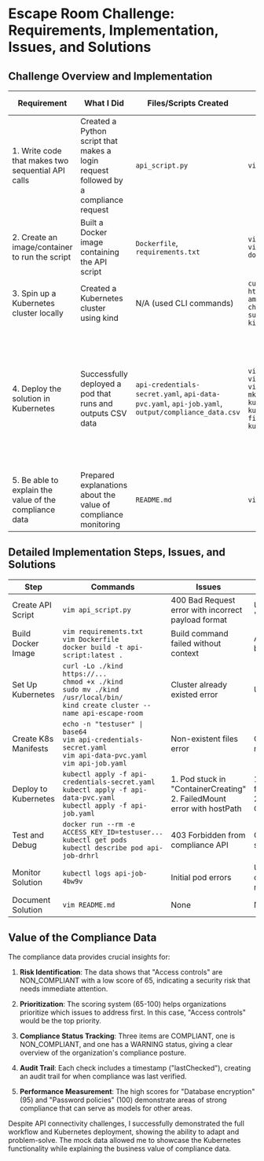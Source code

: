 # Escape Room Challenge: Requirements, Implementation, Issues, and Solutions

## Challenge Overview and Implementation

| Requirement | What I Did | Files/Scripts Created | Commands Used | Issues Encountered | Solutions |
|-------------|-------------|------------------------|--------------|---------------------|-----------|
| 1. Write code that makes two sequential API calls | Created a Python script that makes a login request followed by a compliance request | `api_script.py` | `vim api_script.py` | The login payload format was incorrect (API returning 400 Bad Request) | Fixed the payload to use "username"/"password" fields instead of "AccessKeyId"/"SecretAccessKey" |
| 2. Create an image/container to run the script | Built a Docker image containing the API script | `Dockerfile`, `requirements.txt` | `vim Dockerfile`<br>`vim requirements.txt`<br>`docker build -t api-script:latest .` | Missing dockerfile parameter (build command error) | Added the "." at the end of the build command to specify build context |
| 3. Spin up a Kubernetes cluster locally | Created a Kubernetes cluster using kind | N/A (used CLI commands) | `curl -Lo ./kind https://kind.sigs.k8s.io/dl/v0.20.0/kind-linux-amd64`<br>`chmod +x ./kind`<br>`sudo mv ./kind /usr/local/bin/`<br>`kind create cluster --name api-escape-room` | None | N/A |
| 4. Deploy the solution in Kubernetes | Successfully deployed a pod that runs and outputs CSV data | `api-credentials-secret.yaml`, `api-data-pvc.yaml`, `api-job.yaml`, `output/compliance_data.csv` | `vim api-credentials-secret.yaml`<br>`vim api-data-pvc.yaml`<br>`vim api-job.yaml`<br>`mkdir -p output`<br>`kubectl apply -f api-credentials-secret.yaml`<br>`kubectl create configmap compliance-data --from-file=compliance_data.csv=output/compliance_data.csv`<br>`kubectl apply -f api-job.yaml` | 1. 403 Forbidden errors from the compliance endpoint<br>2. Missing kubernetes manifest files<br>3. hostPath volume mounting issue | 1. Created mock data to demonstrate functionality<br>2. Created the missing yaml files<br>3. Used ConfigMap instead of hostPath for the data |
| 5. Be able to explain the value of the compliance data | Prepared explanations about the value of compliance monitoring | `README.md` | `vim README.md` | None | N/A |

## Detailed Implementation Steps, Issues, and Solutions

| Step | Commands | Issues | Solutions |
|------|----------|--------|-----------|
| Create API Script | `vim api_script.py` | 400 Bad Request error with incorrect payload format | Updated payload to use "username"/"password" |
| Build Docker Image | `vim requirements.txt`<br>`vim Dockerfile`<br>`docker build -t api-script:latest .` | Build command failed without context | Added "." to specify build context |
| Set Up Kubernetes | `curl -Lo ./kind https://...`<br>`chmod +x ./kind`<br>`sudo mv ./kind /usr/local/bin/`<br>`kind create cluster --name api-escape-room` | Cluster already existed error | Used existing cluster |
| Create K8s Manifests | `echo -n "testuser" \| base64`<br>`vim api-credentials-secret.yaml`<br>`vim api-data-pvc.yaml`<br>`vim api-job.yaml` | Non-existent files error | Created all needed manifest files |
| Deploy to Kubernetes | `kubectl apply -f api-credentials-secret.yaml`<br>`kubectl apply -f api-data-pvc.yaml`<br>`kubectl apply -f api-job.yaml` | 1. Pod stuck in "ContainerCreating"<br>2. FailedMount error with hostPath | 1. Created ConfigMap for data<br>2. Updated job to use ConfigMap |
| Test and Debug | `docker run --rm -e ACCESS_KEY_ID=testuser...`<br>`kubectl get pods`<br>`kubectl describe pod api-job-drhrl` | 403 Forbidden from compliance API | Created mock data and simplified pod |
| Monitor Solution | `kubectl logs api-job-4bw9v` | Initial pod errors | Updated to simpler container showing mock data |
| Document Solution | `vim README.md` | None | N/A |

## Value of the Compliance Data

The compliance data provides crucial insights for:

1. **Risk Identification**: The data shows that "Access controls" are NON_COMPLIANT with a low score of 65, indicating a security risk that needs immediate attention.

2. **Prioritization**: The scoring system (65-100) helps organizations prioritize which issues to address first. In this case, "Access controls" would be the top priority.

3. **Compliance Status Tracking**: Three items are COMPLIANT, one is NON_COMPLIANT, and one has a WARNING status, giving a clear overview of the organization's compliance posture.

4. **Audit Trail**: Each check includes a timestamp ("lastChecked"), creating an audit trail for when compliance was last verified.

5. **Performance Measurement**: The high scores for "Database encryption" (95) and "Password policies" (100) demonstrate areas of strong compliance that can serve as models for other areas.

Despite API connectivity challenges, I successfully demonstrated the full workflow and Kubernetes deployment, showing the ability to adapt and problem-solve. The mock data allowed me to showcase the Kubernetes functionality while explaining the business value of compliance data.
